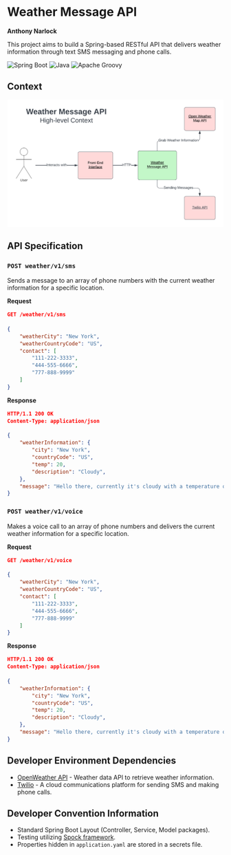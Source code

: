 # Weather Message API

**Anthony Narlock**

This project aims to build a Spring-based RESTful API that delivers weather information through text SMS messaging and phone calls.

![Spring Boot](https://img.shields.io/badge/spring-%236DB33F.svg?style=for-the-badge&logo=spring+boot&logoColor=white)
![Java](https://img.shields.io/badge/java-%23ED8B00.svg?style=for-the-badge&logo=java&logoColor=white)
![Apache Groovy](https://img.shields.io/badge/Groovy-4298B8.svg?style=for-the-badge&logo=Apache+Groovy&logoColor=white)

## Context

<p align="center">
  <img src="./README%20Assets/ContextDiagram.png" width="600px"/>
</p>

## API Specification

### `POST weather/v1/sms`
Sends a message to an array of phone numbers with the current weather information for a specific location.

**Request**
```json
GET /weather/v1/sms

{
    "weatherCity": "New York",
    "weatherCountryCode": "US",
    "contact": [
        "111-222-3333",
        "444-555-6666",
        "777-888-9999"
    ]
}
```

**Response**
```json
HTTP/1.1 200 OK
Content-Type: application/json

{
    "weatherInformation": {
        "city": "New York",
        "countryCode": "US",
        "temp": 20,
        "description": "Cloudy",
    },
    "message": "Hello there, currently it's cloudy with a temperature of 20 degrees in New York!"
}
```

### `POST weather/v1/voice`
Makes a voice call to an array of phone numbers and delivers the current weather information for a specific location.

**Request**
```json
GET /weather/v1/voice

{
    "weatherCity": "New York",
    "weatherCountryCode": "US",
    "contact": [
        "111-222-3333",
        "444-555-6666",
        "777-888-9999"
    ]
}
```

**Response**
```json
HTTP/1.1 200 OK
Content-Type: application/json

{
    "weatherInformation": {
        "city": "New York",
        "countryCode": "US",
        "temp": 20,
        "description": "Cloudy",
    },
    "message": "Hello there, currently it's cloudy with a temperature of 20 degrees in New York!"
}
```

## Developer Environment Dependencies
- [OpenWeather API](https://openweathermap.org/api) - Weather data API to retrieve weather information.
- [Twilio](https://www.twilio.com/docs/usage/api) - A cloud communications platform for sending SMS and making phone calls.

## Developer Convention Information
- Standard Spring Boot Layout (Controller, Service, Model packages).
- Testing utilizing [Spock framework](https://spockframework.org/).
- Properties hidden in `application.yaml` are stored in a secrets file.
